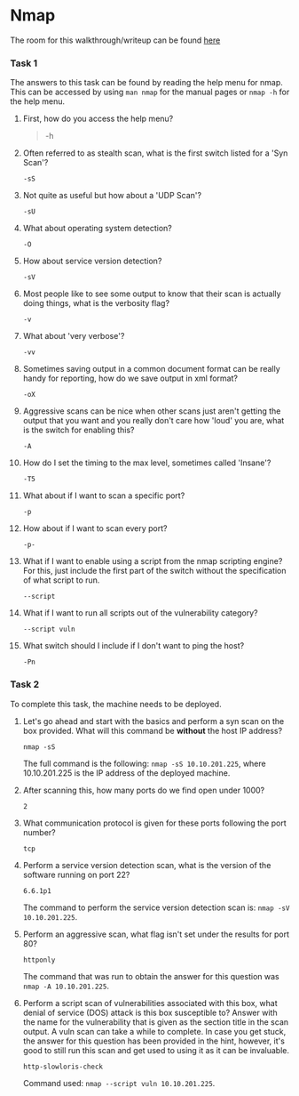 # Nmap

The room for this walkthrough/writeup can be found [here](https://tryhackme.com/room/rpnmap)

### Task 1
The answers to this task can be found by reading the help menu for nmap. This can be accessed by using `man nmap` for the manual pages or `nmap -h` for the help menu.

1. First, how do you access the help menu?

   > -h

2. Often referred to as stealth scan, what is the first switch listed for a 'Syn Scan'?

   `-sS`

3. Not quite as useful but how about a 'UDP Scan'?

   `-sU`

4. What about operating system detection?

   `-O`

5. How about service version detection?

   `-sV`

6. Most people like to see some output to know that their scan is actually doing things, what is the verbosity flag?

   `-v`

7. What about 'very verbose'?

   `-vv`

8. Sometimes saving output in a common document format can be really handy for reporting, how do we save output in xml format?

   `-oX`

9. Aggressive scans can be nice when other scans just aren't getting the output that you want and you really don't care how 'loud' you are, what is the switch for enabling this?

   `-A`

10. How do I set the timing to the max level, sometimes called 'Insane'?

    `-T5`

11. What about if I want to scan a specific port?

    `-p`

12. How about if I want to scan every port?

    `-p-`

13. What if I want to enable using a script from the nmap scripting engine? For this, just include the first part of the switch without the specification of what script to run.

    `--script`

14. What if I want to run all scripts out of the vulnerability category? 

    `--script vuln`

15. What switch should I include if I don't want to ping the host?

    `-Pn`


### Task 2
To complete this task, the machine needs to be deployed.

1. Let's go ahead and start with the basics and perform a syn scan on the box provided. What will this command be **without** the host IP address?

   `nmap -sS`

   The full command is the following: `nmap -sS 10.10.201.225`, where 10.10.201.225 is the IP address of the deployed machine.

2. After scanning this, how many ports do we find open under 1000?

   `2`

3. What communication protocol is given for these ports following the port number?

   `tcp`

4. Perform a service version detection scan, what is the version of the software running on port 22?

   `6.6.1p1`

   The command to perform the service version detection scan is: `nmap -sV 10.10.201.225`.

5. Perform an aggressive scan, what flag isn't set under the results for port 80?

   `httponly`

   The command that was run to obtain the answer for this question was `nmap -A 10.10.201.225`.

6. Perform a script scan of vulnerabilities associated with this box, what denial of service (DOS) attack is this box susceptible to? Answer with the name for the vulnerability that is given as the section title in the scan output. A vuln scan can take a while to complete. In case you get stuck, the answer for this question has been provided in the hint, however, it's good to still run this scan and get used to using it as it can be invaluable. 

   `http-slowloris-check`

   Command used: `nmap --script vuln 10.10.201.225`.
